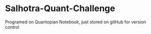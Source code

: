 # Salhotra-Quant-Challenge
Programed on Quantopian Notebook, just stored on gitHub for version control 

